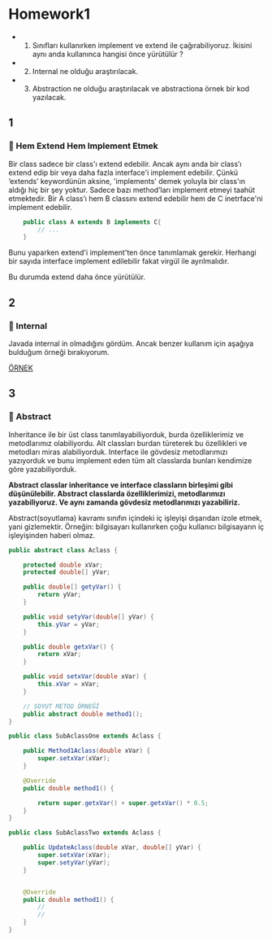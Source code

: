 # Homework1

-
    1) Sınıfları kullanırken implement ve extend ile çağırabiliyoruz. İkisini aynı anda kullanınca hangisi önce
       yürütülür ?
-
    2) Internal ne olduğu araştırılacak.
-
    3) Abstraction ne olduğu araştırılacak ve abstractiona örnek bir kod yazılacak.

## 1

### :pushpin: Hem Extend Hem Implement Etmek

Bir class sadece bir class'ı extend edebilir.
Ancak aynı anda bir class’ı extend edip bir veya
daha fazla interface'i implement edebilir.
Çünkü ’extends’ keywordünün aksine, 'implements'
demek yoluyla bir class'ın aldığı hiç bir şey yoktur.
Sadece bazı method’ları
implement etmeyi taahüt etmektedir.
Bir A class’ı hem B classını extend edebilir hem
de C inetrface'ni implement edebilir.

``` Java
    public class A extends B implements C{
        // ...
    }
```

Bunu yaparken extend'i implement'ten önce tanımlamak
gerekir.
Herhangi bir sayıda interface implement edilebilir
fakat virgül ile ayrılmalıdır.

Bu durumda extend daha önce yürütülür.

## 2

### :pushpin: Internal

Javada internal in olmadığını gördüm. Ancak benzer
kullanım için aşağıya bulduğum örneği bırakıyorum.

[ÖRNEK](http://www.javacamp.org/javavscsharp/internal.html)

## 3

### :pushpin: Abstract

Inheritance ile bir üst class tanımlayabiliyorduk,
burda özelliklerimiz ve metodlarımız olabiliyordu.
Alt classları burdan türeterek bu özellikleri ve
metodları miras alabiliyorduk.
Interface ile gövdesiz metodlarımızı yazıyorduk ve
bunu implement eden tüm alt classlarda bunları
kendimize göre yazabiliyorduk.

**Abstract classlar inheritance ve interface
classların birleşimi gibi düşünülebilir. Abstract
classlarda özelliklerimizi, metodlarımızı
yazabiliyoruz. Ve aynı zamanda gövdesiz metodlarımızı
yazabiliriz.**

Abstract(soyutlama) kavramı sınıfın içindeki iç
işleyişi dışarıdan izole etmek, yani gizlemektir.
Örneğin: bilgisayarı kullanırken çoğu kullanıcı
bilgisayarın iç işleyişinden haberi olmaz.

```Java
public abstract class Aclass {

    protected double xVar;
    protected double[] yVar;

    public double[] getyVar() {
        return yVar;
    }

    public void setyVar(double[] yVar) {
        this.yVar = yVar;
    }

    public double getxVar() {
        return xVar;
    }

    public void setxVar(double xVar) {
        this.xVar = xVar;
    }

    // SOYUT METOD ÖRNEĞİ
    public abstract double method1();
}
```

```JAVA
public class SubAclassOne extends Aclass {

    public Method1Aclass(double xVar) {
        super.setxVar(xVar);
    }

    @Override
    public double method1() {

        return super.getxVar() + super.getxVar() * 0.5;
    }
}

public class SubAclassTwo extends Aclass {

    public UpdateAclass(double xVar, double[] yVar) {
        super.setxVar(xVar);
        super.setyVar(yVar);
    }


    @Override
    public double method1() {
        //
        //
    }
}

